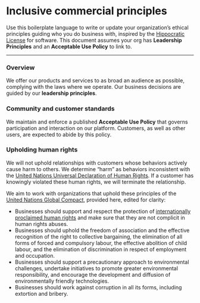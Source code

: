 # Inclusive commercial principles

Use this boilerplate language to write or update your organization’s ethical principles guiding who you do business with, inspired by the [Hippocratic License](https://firstdonoharm.dev/) for software. This document assumes your org has **Leadership Principles** and an **Acceptable Use Policy** to link to.

---

### Overview
We offer our products and services to as broad an audience as possible, complying with the laws where we operate. Our business decisions are guided by our **leadership principles**.

### Community and customer standards
We maintain and enforce a published **Acceptable Use Policy** that governs participation and interaction on our platform. Customers, as well as other users, are expected to abide by this policy.

### Upholding human rights
We will not uphold relationships with customers whose behaviors actively cause harm to others. We determine “harm” as behaviors inconsistent with the [United Nations Universal Declaration of Human Rights](https://www.un.org/en/about-us/universal-declaration-of-human-rights). If a customer has knowingly violated these human rights, we will terminate the relationship.

We aim to work with organizations that uphold these principles of the [United Nations Global Compact](https://www.unglobalcompact.org/what-is-gc/mission/principles), provided here, edited for clarity:

- Businesses should support and respect the protection of [internationally proclaimed human rights](https://www.un.org/en/about-us/universal-declaration-of-human-rights) and make sure that they are not complicit in human rights abuses.
- Businesses should uphold the freedom of association and the effective recognition of the right to collective bargaining, the elimination of all forms of forced and compulsory labour, the effective abolition of child labour, and the elimination of discrimination in respect of employment and occupation. 
- Businesses should support a precautionary approach to environmental challenges, undertake initiatives to promote greater environmental responsibility, and encourage the development and diffusion of environmentally friendly technologies. 
- Businesses should work against corruption in all its forms, including extortion and bribery.
